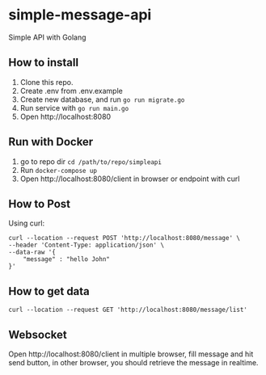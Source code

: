 # simple-message-api
Simple API with Golang


## How to install
1. Clone this repo.
2. Create .env from .env.example
3. Create new database, and run ```go run migrate.go```
4. Run service with ```go run main.go```
5. Open http://localhost:8080

## Run with Docker
1. go to repo dir ```cd /path/to/repo/simpleapi```
2. Run ```docker-compose up```
3. Open http://localhost:8080/client in browser or endpoint with curl

## How to Post

Using curl: 
```
curl --location --request POST 'http://localhost:8080/message' \
--header 'Content-Type: application/json' \
--data-raw '{
    "message" : "hello John"
}'
```

## How to get data
```
curl --location --request GET 'http://localhost:8080/message/list'
```

## Websocket

Open http://localhost:8080/client in multiple browser, fill message and hit send button, in other browser, you should retrieve the message in realtime.
